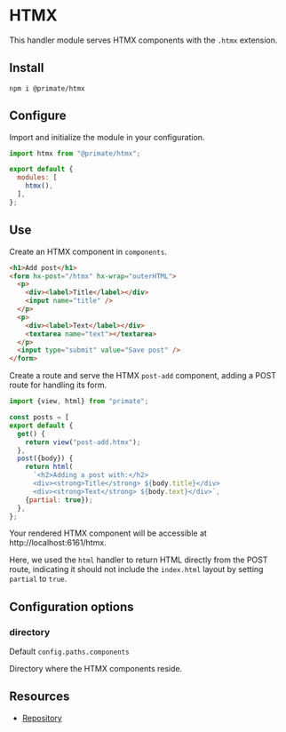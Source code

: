 # HTMX

This handler module serves HTMX components with the `.htmx` extension.

## Install

`npm i @primate/htmx`

## Configure

Import and initialize the module in your configuration.

```js caption=primate.config.js
import htmx from "@primate/htmx";

export default {
  modules: [
    htmx(),
  ],
};
```

## Use

Create an HTMX component in `components`.

```html caption=components/post-add.htmx
<h1>Add post</h1>
<form hx-post="/htmx" hx-wrap="outerHTML">
  <p>
    <div><label>Title</label></div>
    <input name="title" />
  </p>
  <p>
    <div><label>Text</label></div>
    <textarea name="text"></textarea>
  </p>
  <input type="submit" value="Save post" />
</form>
```

Create a route and serve the HTMX `post-add` component, adding a POST route for
handling its form.

```js caption=routes/htmx.js
import {view, html} from "primate";

const posts = [
export default {
  get() {
    return view("post-add.htmx");
  },
  post({body}) {
    return html(
      `<h2>Adding a post with:</h2>
      <div><strong>Title</strong> ${body.title}</div>
      <div><strong>Text</strong> ${body.text}</div>`,
    {partial: true});
  },
};
```

Your rendered HTMX component will be accessible at http://localhost:6161/htmx.

Here, we used the `html` handler to return HTML directly from the POST route,
indicating it should not include the `index.html` layout by setting `partial`
to `true`. 

## Configuration options

### directory

Default `config.paths.components`

Directory where the HTMX components reside.

## Resources

* [Repository][repo]

[repo]: https://github.com/primatejs/primate/tree/master/packages/htmx
